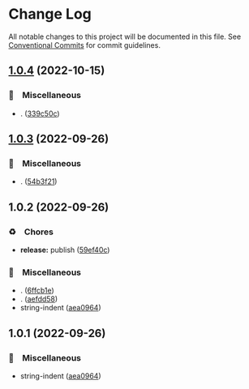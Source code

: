 # Change Log

All notable changes to this project will be documented in this file.
See [Conventional Commits](https://conventionalcommits.org) for commit guidelines.

## [1.0.4](https://github.com/bluelovers/ws-string/compare/string-detect-indent@1.0.3...string-detect-indent@1.0.4) (2022-10-15)



### 🔖　Miscellaneous

* . ([339c50c](https://github.com/bluelovers/ws-string/commit/339c50c70b046a1565bc9b359daba143a8a220e9))



## [1.0.3](https://github.com/bluelovers/ws-string/compare/string-detect-indent@1.0.2...string-detect-indent@1.0.3) (2022-09-26)



### 🔖　Miscellaneous

* . ([54b3f21](https://github.com/bluelovers/ws-string/commit/54b3f21e238396cf611089e1089093b08c867bba))



## 1.0.2 (2022-09-26)



### ♻️　Chores

* **release:** publish ([59ef40c](https://github.com/bluelovers/ws-string/commit/59ef40c13dcb41de03375ca3b9a7cbee1caac673))


### 🔖　Miscellaneous

* . ([6ffcb1e](https://github.com/bluelovers/ws-string/commit/6ffcb1e8165e2631ce5b6539e54c93e3d49d9c0d))
* . ([aefdd58](https://github.com/bluelovers/ws-string/commit/aefdd58b03840847e560498c7c4486c7d6b8742e))
* string-indent ([aea0964](https://github.com/bluelovers/ws-string/commit/aea09643224313a80e4ba592d8f172b8f002a816))



## 1.0.1 (2022-09-26)



### 🔖　Miscellaneous

* string-indent ([aea0964](https://github.com/bluelovers/ws-string/commit/aea09643224313a80e4ba592d8f172b8f002a816))
